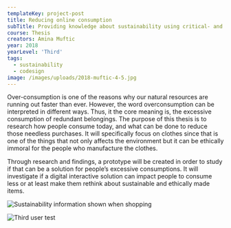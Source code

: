 ```yaml
---
templateKey: project-post
title: Reducing online consumption
subTitle: Providing knowledge about sustainability using critical- and user-centric design
course: Thesis
creators: Amina Muftic
year: 2018
yearLevel: 'Third'
tags:
  - sustainability
  - codesign
image: /images/uploads/2018-muftic-4-5.jpg
---
```


Over-consumption is one of the reasons why our natural resources are running out faster than ever. However, the word overconsumption can be interpreted in different ways. Thus, it the core meaning is, the excessive consumption of redundant belongings. The purpose of this thesis is to research how people consume today, and what can be done to reduce those needless purchases. It will specifically focus on clothes since that is one of the things that not only affects the environment but it can be ethically immoral for the people who manufacture the clothes.

Through research and findings, a prototype will be created in order to study if that can be a solution for people’s excessive consumptions. It will investigate if a digital interactive solution can impact people to consume less or at least make them rethink about sustainable and ethically made items.

![Sustainability information shown when shopping](/images/uploads/2018-muftic-4-17.jpg 'Sustainability information shown when shopping')

![Third user test](/images/uploads/2018-muftic-4-21.jpg 'Third user test')
